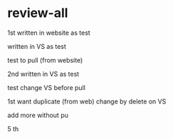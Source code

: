# review-all

1st written in website as test

written in VS as test

test to pull (from website)


2nd written in VS as test

test change VS before pull

1st want duplicate (from web)
change by delete on VS

add more without pu

5 th

